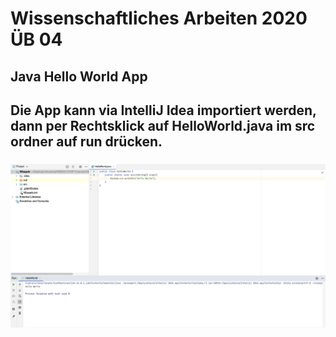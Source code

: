 # Wissenschaftliches Arbeiten 2020 ÜB 04
## Java Hello World App
## Die App kann via IntelliJ Idea importiert werden, dann per Rechtsklick auf HelloWorld.java im src ordner auf run drücken. 
### ![Alt text](./img.png?raw=true "Hello_World")
